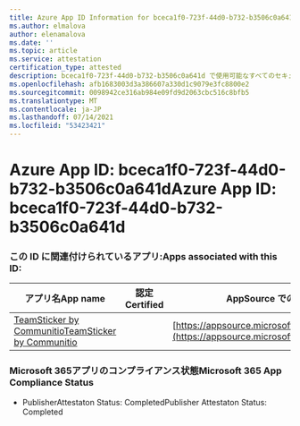 ```yaml
---
title: Azure App ID Information for bceca1f0-723f-44d0-b732-b3506c0a641d
ms.author: elmalova
author: elenamalova
ms.date: ''
ms.topic: article
ms.service: attestation
certification_type: attested
description: bceca1f0-723f-44d0-b732-b3506c0a641d で使用可能なすべてのセキュリティおよびコンプライアンス情報。
ms.openlocfilehash: afb1683003d3a386607a330d1c9079e3fc8800e2
ms.sourcegitcommit: 0098942ce316ab984e09fd9d2063cbc516c8bfb5
ms.translationtype: MT
ms.contentlocale: ja-JP
ms.lasthandoff: 07/14/2021
ms.locfileid: "53423421"
---
```

# <a name="azure-app-id-bceca1f0-723f-44d0-b732-b3506c0a641d"></a><span data-ttu-id="aa70f-103">Azure App ID: bceca1f0-723f-44d0-b732-b3506c0a641d</span><span class="sxs-lookup"><span data-stu-id="aa70f-103">Azure App ID: bceca1f0-723f-44d0-b732-b3506c0a641d</span></span>


### <a name="apps-associated-with-this-id"></a><span data-ttu-id="aa70f-104">この ID に関連付けられているアプリ:</span><span class="sxs-lookup"><span data-stu-id="aa70f-104">Apps associated with this ID:</span></span>
| <span data-ttu-id="aa70f-105">**アプリ名**</span><span class="sxs-lookup"><span data-stu-id="aa70f-105">**App name**</span></span> | <span data-ttu-id="aa70f-106">**認定**</span><span class="sxs-lookup"><span data-stu-id="aa70f-106">**Certified**</span></span> | <span data-ttu-id="aa70f-107">**AppSource での表示**</span><span class="sxs-lookup"><span data-stu-id="aa70f-107">**View in AppSource**</span></span> |
|-|-|-|
| [<span data-ttu-id="aa70f-108">TeamSticker by Communitio</span><span class="sxs-lookup"><span data-stu-id="aa70f-108">TeamSticker by Communitio</span></span>](https://docs.microsoft.com/en-us/microsoft-365-app-certification/forward/WA200000894) |  | [https://appsource.microsoft.com/product/office/WA200000894](https://appsource.microsoft.com/product/office/WA200000894) |

### <a name="microsoft-365-app-compliance-status"></a><span data-ttu-id="aa70f-109">Microsoft 365アプリのコンプライアンス状態</span><span class="sxs-lookup"><span data-stu-id="aa70f-109">Microsoft 365 App Compliance Status</span></span>
- <span data-ttu-id="aa70f-110">PublisherAttestaton Status: Completed</span><span class="sxs-lookup"><span data-stu-id="aa70f-110">Publisher Attestaton Status: Completed</span></span>
